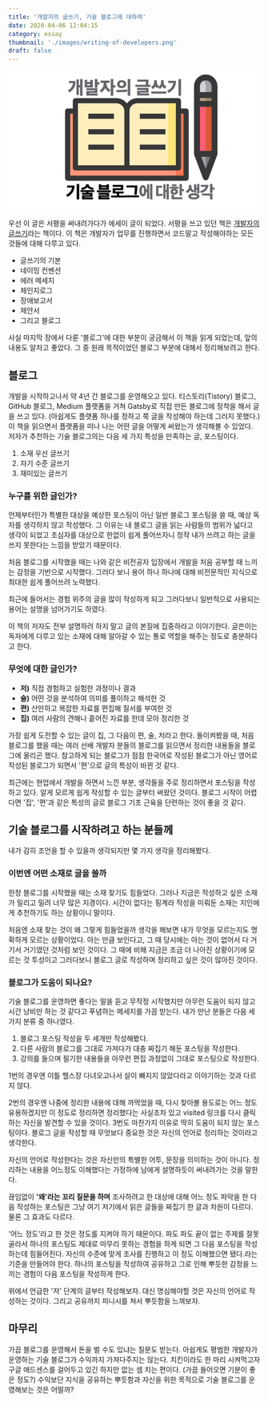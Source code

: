 ```yaml
---
title: '개발자의 글쓰기, 기술 블로그에 대하여'
date: 2020-04-06 12:04:15
category: essay
thumbnail: './images/writing-of-developers.png'
draft: false
---
```


![writing-of-developers](./images/writing-of-developers.png)

우선 이 글은 서평을 써내려가다가 에세이 글이 되었다. 서평을 쓰고 있던 책은 [개발자의 글쓰기](http://www.yes24.com/Product/Goods/79378905?Acode=101)라는 책이다. 이 책은 개발자가 업무를 진행하면서 코드말고 작성해야하는 모든 것들에 대해 다루고 있다.

- 글쓰기의 기본
- 네이밍 컨벤션
- 에러 메세지
- 체인지로그
- 장애보고서
- 제안서
- 그리고 블로그

사실 마지막 장에서 다룬 '블로그'에 대한 부분이 궁금해서 이 책을 읽게 되었는데, 앞의 내용도 알차고 좋았다. 그 중 원래 목적이었던 블로그 부분에 대해서 정리해보려고 한다.

## 블로그

개발을 시작하고나서 약 4년 간 블로그를 운영해오고 있다. 티스토리(Tistory) 블로그, GitHub 블로그, Medium 플랫폼을 거쳐 Gatsby로 직접 만든 블로그에 정착을 해서 글을 쓰고 있다. (아쉽게도 플랫폼 하나를 정하고 쭉 글을 작성해야 하는데 그러지 못했다.) 이 책을 읽으면서 플랫폼을 떠나 나는 어떤 글을 어떻게 써왔는가 생각해볼 수 있었다. 저자가 추천하는 기술 블로그의는 다음 세 가지 특성을 만족하는 글, 포스팅이다.

1. 소재 우선 글쓰기
2. 자기 수준 글쓰기
3. 재미있는 글쓰기

### 누구를 위한 글인가?

언제부터인가 특별한 대상을 예상한 포스팅이 아닌 일반 블로그 포스팅을 쓸 때, 예상 독자를 생각하지 않고 작성했다. 그 이유는 내 블로그 글을 읽는 사람들의 범위가 넓다고 생각이 되었고 초심자를 대상으로 한없이 쉽게 풀어쓰자니 정작 내가 쓰려고 하는 글을 쓰지 못한다는 느낌을 받았기 때문이다.

처음 블로그를 시작했을 때는 나와 같은 비전공자 입장에서 개발을 처음 공부할 때 느끼는 감정을 기반으로 시작했다. 그러다 보니 용어 하나 하나에 대해 비전문적인 지식으로 최대한 쉽게 풀어쓰려 노력했다.

최근에 들어서는 경험 위주의 글을 많이 작성하게 되고 그러다보니 일반적으로 사용되는 용어는 설명을 넘어가기도 하였다.

이 책의 저자도 전부 설명하려 하지 말고 글의 본질에 집중하라고 이야기한다. 글쓴이는 독자에게 다루고 있는 소재에 대해 알아갈 수 있는 통로 역할을 해주는 정도로 충분하다고 한다.

### 무엇에 대한 글인가?

- **저)** 직접 경험하고 실험한 과정이나 결과
- **술)** 어떤 것을 분석하여 의미를 풀이하고 해석한 것
- **편)** 산만하고 복잡한 자료를 편집해 질서를 부여한 것
- **집)** 여러 사람의 견해나 흩어진 자료를 한데 모아 정리한 것

가장 쉽게 도전할 수 있는 글이 집, 그 다음이 편, 술, 저라고 한다. 돌이켜봤을 때, 처음 블로그를 했을 때는 여러 선배 개발자 분들의 블로그를 읽으면서 정리한 내용들을 블로그에 올리곤 했다. 참고하게 되는 블로그가 점점 한국어로 작성된 블로그가 아닌 영어로 작성된 블로그가 되면서 '편'으로 글의 특성이 바뀐 것 같다.

최근에는 현업에서 개발을 하면서 느낀 부분, 생각들을 주로 정리하면서 포스팅을 작성하고 있다. 알게 모르게 쉽게 작성할 수 있는 글부터 써왔던 것이다. 블로그 시작이 어렵다면 '집', '편'과 같은 특성의 글로 블로그 기초 근육을 단련하는 것이 좋을 것 같다.

## 기술 블로그를 시작하려고 하는 분들께

내가 감히 조언을 할 수 있을까 생각되지만 몇 가지 생각을 정리해봤다.

### 이번엔 어떤 소재로 글을 쓸까

한창 블로그를 시작했을 때는 소재 찾기도 힘들었다. 그러나 지금은 작성하고 싶은 소재가 밀리고 밀려 너무 많은 지경이다. 시간이 없다는 핑계라 작성을 미뤄둔 소재는 지인에게 추천하기도 하는 상황이니 말이다.

처음엔 소재 찾는 것이 왜 그렇게 힘들었을까 생각을 해보면 내가 무엇을 모르는지도 명확하게 모르는 상황이었다. 아는 만큼 보인다고, 그 때 당시에는 아는 것이 없어서 다 거기서 거기였던 것처럼 보인 것이다. 그 때에 비해 지금은 조금 더 나아진 상황이기에 모르는 것 투성이고 그러다보니 블로그 글로 작성하며 정리하고 싶은 것이 많아진 것이다.

### 블로그가 도움이 되나요?

기술 블로그를 운영하면 좋다는 말을 듣고 무작정 시작했지만 아무런 도움이 되지 않고 시간 낭비만 하는 것 같다고 푸념하는 메세지를 가끔 받는다. 내가 만난 분들은 다음 세 가지 분류 중 하나였다.

1. 블로그 포스팅 작성을 두 세개만 작성해봤다.
2. 다른 사람의 블로그를 그대로 가져다가 대충 짜집기 해둔 포스팅을 작성한다.
3. 강의를 들으며 필기한 내용들을 아무런 편집 과정없이 그대로 포스팅으로 작성한다.

1번의 경우엔 이틀 헬스장 다녀오고나서 살이 빠지지 않았다라고 이야기하는 것과 다르지 않다.

2번의 경우엔 나중에 정리한 내용에 대해 까먹었을 때, 다시 찾아볼 용도로는 어느 정도 유용하겠지만 이 정도로 정리하면 정리했다는 사실조차 있고 visited 링크를 다시 클릭하는 자신을 발견할 수 있을 것이다. 3번도 마찬가지 이유로 딱히 도움이 되지 않는 포스팅이다. 블로그 글을 작성할 때 무엇보다 중요한 것은 자신의 언어로 정리하는 것이라고 생각한다.

자신의 언어로 작성한다는 것은 자신만의 특별한 어투, 문장을 의미하는 것이 아니다. 정리하는 내용을 어느정도 이해했다는 가정하에 남에게 설명하듯이 써내려가는 것을 말한다.

끊임없이 **'왜'라는 꼬리 질문을 하며** 조사하려고 한 대상에 대해 어느 정도 파악을 한 다음 작성하는 포스팅은 그냥 여기 저기에서 읽은 글들을 짜집기 한 글과 차원이 다르다. 물론 그 효과도 다르다.

'어느 정도'라고 한 것은 정도를 지켜야 하기 때문이다. 파도 파도 끝이 없는 주제를 잘못 골라서 하나의 포스팅도 제대로 마무리 못하는 경험을 하게 되면 그 다음 포스팅을 작성하는데 힘들어진다. 자신의 수준에 맞게 조사를 진행하고 이 정도 이해했으면 됐다.라는 기준을 만들어야 한다. 하나의 포스팅을 작성하여 공유하고 그로 인해 뿌듯한 감정을 느끼는 경험이 다음 포스팅을 작성하게 한다.

위에서 언급한 '저' 단계의 글부터 작성해보자. 대신 명심해야할 것은 자신의 언어로 작성하는 것이다. 그리고 공유까지 피니시를 쳐서 뿌듯함을 느껴보자.

## 마무리

가끔 블로그를 운영해서 돈을 벌 수도 있냐는 질문도 받는다. 아쉽게도 평범한 개발자가 운영하는 기술 블로그가 수익까지 가져다주지는 않는다. 치킨이라도 한 마리 시켜먹고자 구글 애드센스를 걸어두고 있긴 하지만 없는 셈 치는 편이다. (가끔 들어오면 기분이 좋은 정도?) 수익보단 지식을 공유하는 뿌듯함과 자신을 위한 목적으로 기술 블로그를 운영해보는 것은 어떨까?
